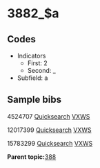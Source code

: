# 3882\_$a

## Codes

-   Indicators
    -   First: 2
    -   Second: \_
-   Subfield: a

## Sample bibs

4524707 [Quicksearch](https://search.library.yale.edu/catalog/4524707) [VXWS](http://prodorbis.library.yale.edu:7014/vxws/GetHoldingsService?bibId=4524707)

12017399 [Quicksearch](https://search.library.yale.edu/catalog/12017399) [VXWS](http://prodorbis.library.yale.edu:7014/vxws/GetHoldingsService?bibId=12017399)

15783299 [Quicksearch](https://search.library.yale.edu/catalog/15783299) [VXWS](http://prodorbis.library.yale.edu:7014/vxws/GetHoldingsService?bibId=15783299)

**Parent topic:**[388](../../tags/388/388.md)

